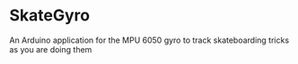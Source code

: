 # SkateGyro
An Arduino application for the MPU 6050 gyro to track skateboarding tricks as you are doing them
